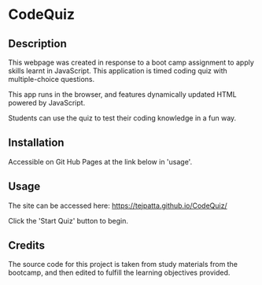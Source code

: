 # CodeQuiz
## Description

This webpage was created in response to a  boot camp assignment to apply skills learnt in JavaScript. This application is timed coding quiz with multiple-choice questions. 

This app runs in the browser, and features dynamically updated HTML powered by JavaScript.

Students can use the quiz to test their coding knowledge in a fun way.


## Installation

Accessible on Git Hub Pages at the link below in 'usage'.

## Usage
The site can be accessed here: https://tejpatta.github.io/CodeQuiz/

Click the 'Start Quiz' button to begin. 

## Credits

The source code for this project is taken from study materials from the bootcamp, and then edited to fulfill the learning objectives provided. 
